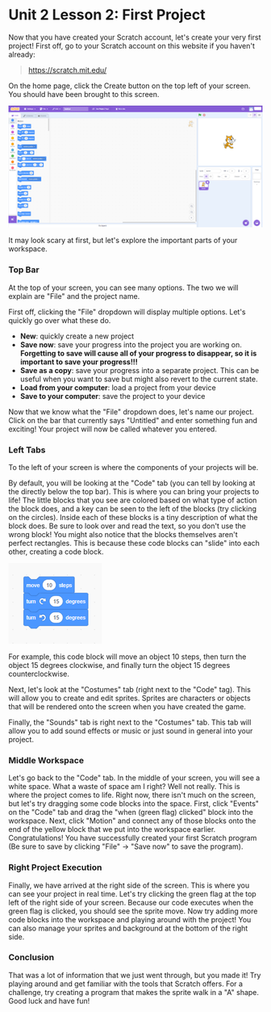 # Unit 2 Lesson 2: First Project

Now that you have created your Scratch account, let's create your very first project! First off, go to your Scratch account on this website if you haven't already:

> https://scratch.mit.edu/

On the home page, click the Create button on the top left of your screen. You should have been brought to this screen.

![Project Homepage](ProjectHomepage.png)

It may look scary at first, but let's explore the important parts of your workspace.

### Top Bar

At the top of your screen, you can see many options. The two we will explain are "File" and the project name.

First off, clicking the "File" dropdown will display multiple options. Let's quickly go over what these do.
 - **New**: quickly create a new project
 - **Save now**: save your progress into the project you are working on. **Forgetting to save will cause all of your progress to disappear, so it is important to save your progress!!!**
 - **Save as a copy**: save your progress into a separate project. This can be useful when you want to save but might also revert to the current state.
 - **Load from your computer**: load a project from your device
 - **Save to your computer**: save the project to your device

Now that we know what the "File" dropdown does, let's name our project. Click on the bar that currently says "Untitled" and enter something fun and exciting! Your project will now be called whatever you entered.

### Left Tabs

To the left of your screen is where the components of your projects will be.

By default, you will be looking at the "Code" tab (you can tell by looking at the directly below the top bar). This is where you can bring your projects to life! The little blocks that you see are colored based on what type of action the block does, and a key can be seen to the left of the blocks (try clicking on the circles). Inside each of these blocks is a tiny description of what the block does. Be sure to look over and read the text, so you don't use the wrong block! You might also notice that the blocks themselves aren't perfect rectangles. This is because these code blocks can "slide" into each other, creating a code block.

![Code Block](CodeBlock.png)

For example, this code block will move an object 10 steps, then turn the object 15 degrees clockwise, and finally turn the object 15 degrees counterclockwise.

Next, let's look at the "Costumes" tab (right next to the "Code" tag). This will allow you to create and edit sprites. Sprites are characters or objects that will be rendered onto the screen when you have created the game.

Finally, the "Sounds" tab is right next to the "Costumes" tab. This tab will allow you to add sound effects or music or just sound in general into your project.

### Middle Workspace

Let's go back to the "Code" tab. In the middle of your screen, you will see a white space. What a waste of space am I right? Well not really. This is where the project comes to life. Right now, there isn't much on the screen, but let's try dragging some code blocks into the space. First, click "Events" on the "Code" tab and drag the "when (green flag) clicked" block into the workspace. Next, click "Motion" and connect any of those blocks onto the end of the yellow block that we put into the workspace earlier. Congratulations! You have successfully created your first Scratch program (Be sure to save by clicking "File" -> "Save now" to save the program).

### Right Project Execution

Finally, we have arrived at the right side of the screen. This is where you can see your project in real time. Let's try clicking the green flag at the top left of the right side of your screen. Because our code executes when the green flag is clicked, you should see the sprite move. Now try adding more code blocks into the workspace and playing around with the project! You can also manage your sprites and background at the bottom of the right side.

### Conclusion

That was a lot of information that we just went through, but you made it! Try playing around and get familiar with the tools that Scratch offers. For a challenge, try creating a program that makes the sprite walk in a "A" shape. Good luck and have fun!